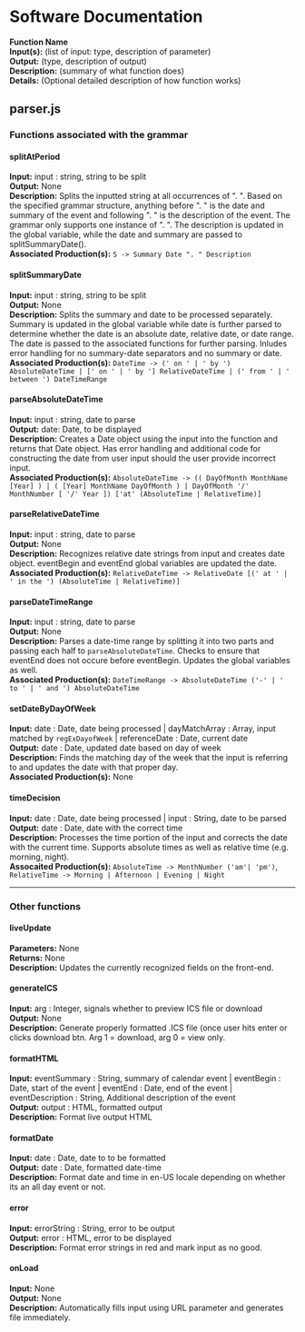 # Software Documentation

**Function Name** \
**Input(s):** (list of input: type, description of parameter)\
**Output:** (type, description of output)\
**Description:** (summary of what function does)\
**Details:** (Optional detailed description of how function works)

## parser.js

### **Functions associated with the grammar**

#### splitAtPeriod
**Input:** input : string, string to be split \
**Output:** None \
**Description:** Splits the inputted string at all occurrences of ". ". Based on the specified grammar structure, anything before ". " is the date and summary of the event and following ". " is the description of the event. The grammar only supports one instance of ". ". The description is updated in the global variable, while the date and summary are passed to splitSummaryDate(). \
**Associated Production(s):** `S -> Summary Date ". " Description`

#### splitSummaryDate
**Input:** input : string, string to be split \
**Output:** None \
**Description:** Splits the summary and date to be processed separately. Summary is updated in the global variable while date is further parsed to determine whether the date is an absolute date, relative date, or date range. The date is passed to the associated functions for further parsing. Inludes error handling for no summary-date separators and no summary or date. \
**Associated Production(s):** `DateTime -> (' on ' | ' by ') AbsoluteDateTime | [' on ' | ' by '] RelativeDateTime | (' from ' | ' between ') DateTimeRange`

#### parseAbsoluteDateTime
**Input:** input : string, date to parse \
**Output:** date: Date, to be displayed \
**Description:** Creates a Date object using the input into the function and returns that Date object. Has error handling and additional code for constructing the date from user input should the user provide incorrect input. \
**Associated Production(s):** `AbsoluteDateTime -> (( DayOfMonth MonthName [Year] ) | ( [Year] MonthName DayOfMonth ) | DayOfMonth '/' MonthNumber [ '/' Year ]) ['at' (AbsoluteTime | RelativeTime)]`

#### parseRelativeDateTime
**Input:** input : string, date to parse \
**Output:** None \
**Description:** Recognizes relative date strings from input and creates date object. eventBegin and eventEnd global variables are updated the date. \
**Associated Production(s):** `RelativeDateTime -> RelativeDate [(' at ' | ' in the ') (AbsoluteTime | RelativeTime)]`

#### parseDateTimeRange
**Input:** input : string, date to parse \
**Output:** None \
**Description:** Parses a date-time range by splitting it into two parts and passing each half to `parseAbsoluteDateTime`. Checks to ensure that eventEnd does not occure before eventBegin. Updates the global variables as well. \
**Associated Production(s):** `DateTimeRange -> AbsoluteDateTime ('-' | ' to ' | ' and ') AbsoluteDateTime`

#### setDateByDayOfWeek
**Input:** date : Date, date being processed | dayMatchArray : Array, input matched by `regExDayofWeek` | referenceDate : Date, current date \
**Output:** date : Date, updated date based on day of week \
**Description:** Finds the matching day of the week that the input is referring to and updates the date with that proper day. \
**Associated Production(s):** None

#### timeDecision
**Input:** date : Date, date being processed | input : String, date to be parsed \
**Output:** date : Date, date with the correct time \
**Description:** Processes the time portion of the input and corrects the date with the current time. Supports absolute times as well as relative time (e.g. morning, night). \
**Assocaited Production(s):** `AbsoluteTime -> MonthNumber ('am'| 'pm')`, `RelativeTime -> Morning | Afternoon | Evening | Night`

---

### **Other functions**

#### liveUpdate
**Parameters:** None \
**Returns:** None \
**Description:** Updates the currently recognized fields on the front-end.

#### generateICS
**Input:** arg : Integer, signals whether to preview ICS file or download \
**Output:** None \
**Description:** Generate properly formatted .ICS file (once user hits enter or clicks download btn. Arg 1 = download, arg 0 = view only.

#### formatHTML
**Input:** eventSummary : String, summary of calendar event | eventBegin : Date, start of the event | eventEnd : Date, end of the event | eventDescription : String, Additional description of the event \
**Output:** output : HTML, formatted output \
**Description:** Format live output HTML

#### formatDate
**Input:** date : Date, date to to be formatted \
**Output:** date : Date, formatted date-time \
**Description:** Format date and time in en-US locale depending on whether its an all day event or not.

#### error
**Input:** errorString : String, error to be output \
**Output:** error : HTML, error to be displayed \
**Description:** Format error strings in red and mark input as no good.

#### onLoad
**Input:** None \
**Output:** None \
**Description:** Automatically fills input using URL parameter and generates file immediately.
